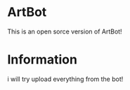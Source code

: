 # ArtBot

This is an open sorce version of ArtBot!


# Information
i will try upload everything from the bot!
